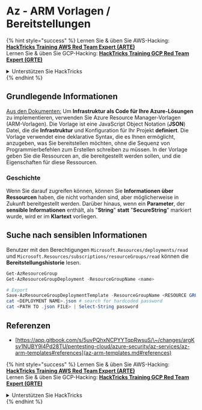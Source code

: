 # Az - ARM Vorlagen / Bereitstellungen

{% hint style="success" %}
Lernen Sie & üben Sie AWS-Hacking:<img src="/.gitbook/assets/image.png" alt="" data-size="line">[**HackTricks Training AWS Red Team Expert (ARTE)**](https://training.hacktricks.xyz/courses/arte)<img src="/.gitbook/assets/image.png" alt="" data-size="line">\
Lernen Sie & üben Sie GCP-Hacking: <img src="/.gitbook/assets/image (2).png" alt="" data-size="line">[**HackTricks Training GCP Red Team Expert (GRTE)**<img src="/.gitbook/assets/image (2).png" alt="" data-size="line">](https://training.hacktricks.xyz/courses/grte)

<details>

<summary>Unterstützen Sie HackTricks</summary>

* Überprüfen Sie die [**Abonnementpläne**](https://github.com/sponsors/carlospolop)!
* **Treten Sie der** 💬 [**Discord-Gruppe**](https://discord.gg/hRep4RUj7f) oder der [**Telegram-Gruppe**](https://t.me/peass) bei oder **folgen** Sie uns auf **Twitter** 🐦 [**@hacktricks\_live**](https://twitter.com/hacktricks\_live)**.**
* **Teilen Sie Hacking-Tricks, indem Sie PRs an die** [**HackTricks**](https://github.com/carlospolop/hacktricks) und [**HackTricks Cloud**](https://github.com/carlospolop/hacktricks-cloud) Github-Repositories einreichen.

</details>
{% endhint %}

## Grundlegende Informationen

[Aus den Dokumenten:](https://learn.microsoft.com/en-us/azure/azure-resource-manager/templates/overview) Um **Infrastruktur als Code für Ihre Azure-Lösungen** zu implementieren, verwenden Sie Azure Resource Manager-Vorlagen (ARM-Vorlagen). Die Vorlage ist eine JavaScript Object Notation (**JSON**) Datei, die die **Infrastruktur** und Konfiguration für Ihr Projekt **definiert**. Die Vorlage verwendet eine deklarative Syntax, die es Ihnen ermöglicht, anzugeben, was Sie bereitstellen möchten, ohne die Sequenz von Programmierbefehlen zum Erstellen schreiben zu müssen. In der Vorlage geben Sie die Ressourcen an, die bereitgestellt werden sollen, und die Eigenschaften für diese Ressourcen.

### Geschichte

Wenn Sie darauf zugreifen können, können Sie **Informationen über Ressourcen** haben, die nicht vorhanden sind, aber möglicherweise in Zukunft bereitgestellt werden. Darüber hinaus, wenn ein **Parameter**, der **sensible Informationen** enthält, als "**String**" **statt** "**SecureString**" markiert wurde, wird er im **Klartext** vorliegen.

## Suche nach sensiblen Informationen

Benutzer mit den Berechtigungen `Microsoft.Resources/deployments/read` und `Microsoft.Resources/subscriptions/resourceGroups/read` können die **Bereitstellungshistorie** lesen.
```powershell
Get-AzResourceGroup
Get-AzResourceGroupDeployment -ResourceGroupName <name>

# Export
Save-AzResourceGroupDeploymentTemplate -ResourceGroupName <RESOURCE GROUP> -DeploymentName <DEPLOYMENT NAME>
cat <DEPLOYMENT NAME>.json # search for hardcoded password
cat <PATH TO .json FILE> | Select-String password
```
## Referenzen

* [https://app.gitbook.com/s/5uvPQhxNCPYYTqpRwsuS/\~/changes/argKsv1NUBY9l4Pd28TU/pentesting-cloud/azure-security/az-services/az-arm-templates#references](az-arm-templates.md#references)

{% hint style="success" %}
Lernen Sie & üben Sie AWS-Hacking:<img src="/.gitbook/assets/image.png" alt="" data-size="line">[**HackTricks Training AWS Red Team Expert (ARTE)**](https://training.hacktricks.xyz/courses/arte)<img src="/.gitbook/assets/image.png" alt="" data-size="line">\
Lernen Sie & üben Sie GCP-Hacking: <img src="/.gitbook/assets/image (2).png" alt="" data-size="line">[**HackTricks Training GCP Red Team Expert (GRTE)**<img src="/.gitbook/assets/image (2).png" alt="" data-size="line">](https://training.hacktricks.xyz/courses/grte)

<details>

<summary>Unterstützen Sie HackTricks</summary>

* Überprüfen Sie die [**Abonnementpläne**](https://github.com/sponsors/carlospolop)!
* **Treten Sie der** 💬 [**Discord-Gruppe**](https://discord.gg/hRep4RUj7f) oder der [**Telegram-Gruppe**](https://t.me/peass) bei oder **folgen** Sie uns auf **Twitter** 🐦 [**@hacktricks\_live**](https://twitter.com/hacktricks\_live)**.**
* **Teilen Sie Hacking-Tricks, indem Sie PRs an die** [**HackTricks**](https://github.com/carlospolop/hacktricks) und [**HackTricks Cloud**](https://github.com/carlospolop/hacktricks-cloud) GitHub-Repositorys einreichen.

</details>
{% endhint %}
